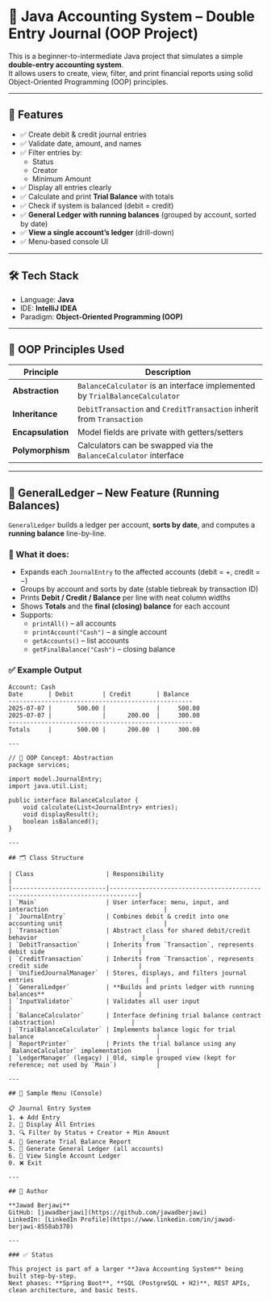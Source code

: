 # 🧾 Java Accounting System – Double Entry Journal (OOP Project)

This is a beginner-to-intermediate Java project that simulates a simple **double-entry accounting system**.  
It allows users to create, view, filter, and print financial reports using solid Object-Oriented Programming (OOP) principles.

---

## 📌 Features

- ✅ Create debit & credit journal entries
- ✅ Validate date, amount, and names
- ✅ Filter entries by:
  - Status
  - Creator
  - Minimum Amount
- ✅ Display all entries clearly
- ✅ Calculate and print **Trial Balance** with totals
- ✅ Check if system is balanced (debit = credit)
- ✅ **General Ledger with running balances** (grouped by account, sorted by date)
- ✅ **View a single account’s ledger** (drill-down)
- ✅ Menu-based console UI

---

## 🛠️ Tech Stack

- Language: **Java**
- IDE: **IntelliJ IDEA**
- Paradigm: **Object-Oriented Programming (OOP)**

---

## 🧠 OOP Principles Used

| Principle        | Description                                                                 |
|------------------|-----------------------------------------------------------------------------|
| **Abstraction**  | `BalanceCalculator` is an interface implemented by `TrialBalanceCalculator` |
| **Inheritance**  | `DebitTransaction` and `CreditTransaction` inherit from `Transaction`       |
| **Encapsulation**| Model fields are private with getters/setters                                |
| **Polymorphism** | Calculators can be swapped via the `BalanceCalculator` interface            |

---

## 📘 GeneralLedger – New Feature (Running Balances)

`GeneralLedger` builds a ledger per account, **sorts by date**, and computes a **running balance** line-by-line.

### 🔹 What it does:
- Expands each `JournalEntry` to the affected accounts (debit = +, credit = −)
- Groups by account and sorts by date (stable tiebreak by transaction ID)
- Prints **Debit / Credit / Balance** per line with neat column widths
- Shows **Totals** and the **final (closing) balance** for each account
- Supports:
  - `printAll()` – all accounts
  - `printAccount("Cash")` – a single account
  - `getAccounts()` – list accounts
  - `getFinalBalance("Cash")` – closing balance

### ✅ Example Output

```text
Account: Cash
Date       | Debit        | Credit       | Balance
---------------------------------------------------
2025-07-07 |       500.00 |              |     500.00
2025-07-07 |              |      200.00  |     300.00
---------------------------------------------------
Totals     |       500.00 |      200.00  |     300.00

---

// 📄 OOP Concept: Abstraction
package services;

import model.JournalEntry;
import java.util.List;

public interface BalanceCalculator {
    void calculate(List<JournalEntry> entries);
    void displayResult();
    boolean isBalanced();
}

---

## 🗂️ Class Structure

| Class                    | Responsibility                                                              |
|--------------------------|------------------------------------------------------------------------------|
| `Main`                   | User interface: menu, input, and interaction                                |
| `JournalEntry`           | Combines debit & credit into one accounting unit                            |
| `Transaction`            | Abstract class for shared debit/credit behavior                             |
| `DebitTransaction`       | Inherits from `Transaction`, represents debit side                          |
| `CreditTransaction`      | Inherits from `Transaction`, represents credit side                         |
| `UnifiedJournalManager`  | Stores, displays, and filters journal entries                               |
| `GeneralLedger`          | **Builds and prints ledger with running balances**                          |
| `InputValidator`         | Validates all user input                                                    |
| `BalanceCalculator`      | Interface defining trial balance contract (abstraction)                     |
| `TrialBalanceCalculator` | Implements balance logic for trial balance                                  |
| `ReportPrinter`          | Prints the trial balance using any `BalanceCalculator` implementation       |
| `LedgerManager` (legacy) | Old, simple grouped view (kept for reference; not used by `Main`)           |

---

## 🧪 Sample Menu (Console)

📋 Journal Entry System
1. ➕ Add Entry
2. 📘 Display All Entries
3. 🔍 Filter by Status + Creator + Min Amount
4. 🧾 Generate Trial Balance Report
5. 📒 Generate General Ledger (all accounts)
6. 📄 View Single Account Ledger
0. ❌ Exit

---

## 📎 Author

**Jawad Berjawi**  
GitHub: [jawadberjawi](https://github.com/jawadberjawi)  
LinkedIn: [LinkedIn Profile](https://www.linkedin.com/in/jawad-berjawi-8558ab370)

---

### ✅ Status

This project is part of a larger **Java Accounting System** being built step-by-step.  
Next phases: **Spring Boot**, **SQL (PostgreSQL + H2)**, REST APIs, clean architecture, and basic tests.
